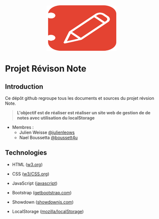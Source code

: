 <p align="center">
  <img width="230" height="150" src="https://github.com/julienleows/note_weisse_boussetta/blob/main/images/logo.svg">
</p>

# Projet Révison Note

## Introduction
Ce dépôt github regroupe tous les documents et sources du projet révsion Note.

> **L'objectif est de réaliser est réaliser un site web de gestion de de notes 
avec utilisation du localStorage**

* Membres :
	* Julien Weisse [@julienleows](https://github.com/julienjeows)
	* Nael Boussetta [@boussett4u](https://github.com/boussett4u)

## Technologies
* HTML ([w3.org](https://www.w3.org))
* CSS ([w3/CSS.org](https://www.w3.org/Style/CSS))
* JavaScript ([javascript](https://fr.wikipedia.org/wiki/JavaScript))
* Bootstrap ([getbootstrap.com](https://getbootstrap.com))
* Showdown ([showdownjs.com](http://showdownjs.com))

* LocalStorage ([mozilla/localStorage](https://developer.mozilla.org/fr/docs/Web/API/Window/localStorage))